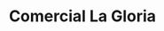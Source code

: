 ---
title: "Comercial La Gloria"
url: /el-tigre/comercial-la-gloria-avenida-francisco-de-miranda/
shop: aparato
---